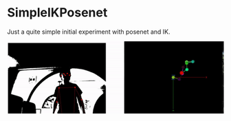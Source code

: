 # SimpleIKPosenet
Just a quite simple initial experiment with posenet and IK.

![Example](https://github.com/sechaparroc/SimpleIKPosenet/blob/master/posenet.gif)
